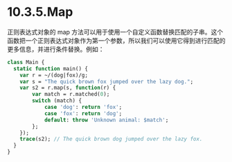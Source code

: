 # 10.3.5.Map

正则表达式对象的 map 方法可以用于使用一个自定义函数替换匹配的子串。这个函数把一个正则表达式对象作为第一个参数，所以我们可以使用它得到进行匹配的更多信息，并进行条件替换。例如：

```haxe
class Main {
  static function main() {
    var r = ~/(dog|fox)/g;
    var s = "The quick brown fox jumped over the lazy dog.";
    var s2 = r.map(s, function(r) {
        var match = r.matched(0);
        switch (match) {
            case 'dog': return 'fox';
            case 'fox': return 'dog';
            default: throw 'Unknown animal: $match';
        };
    });
    trace(s2); // The quick brown dog jumped over the lazy fox.
  }
}
```

